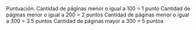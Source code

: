 Puntuación.
Cantidad de páginas menor o igual a 100 = 1 punto
Cantidad de páginas menor o igual a 200 = 2 puntos
Cantidad de páginas menor o igual a 300 = 3.5 puntos
Cantidad de páginas mayor a 300 = 5 puntoa

 
